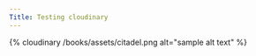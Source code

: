```yaml
---
Title: Testing cloudinary
---
```



{% cloudinary /books/assets/citadel.png alt="sample alt text" %}
